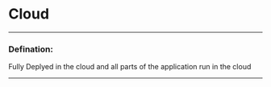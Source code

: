 # Cloud


---
### Defination:
Fully Deplyed in the cloud and all parts of the application run in the cloud


---
